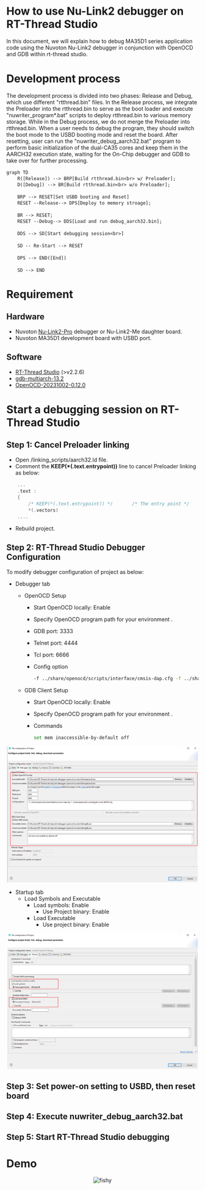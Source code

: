 # **How to use Nu-Link2 debugger on RT-Thread Studio**

In this document, we will explain how to debug MA35D1 series application code using the Nuvoton Nu-Link2 debugger in conjunction with OpenOCD and GDB within rt-thread studio.

# **Development process**

The development process is divided into two phases: Release and Debug, which use different "rtthread.bin" files. In the Release process, we integrate the Preloader into the rtthread.bin to serve as the boot loader and execute "nuwriter_program*.bat" scripts to deploy rtthread.bin to various memory storage. While in the Debug process, we do not merge the Preloader into rtthread.bin. When a user needs to debug the program, they should switch the boot mode to the USBD booting mode and reset the board. After resetting, user can run the "nuwriter_debug_aarch32.bat" program to perform basic initialization of the dual-CA35 cores and keep them in the AARCH32 execution state, waiting for the On-Chip debugger and GDB to take over for further processing.

```mermaid
graph TD
    R([Release]) --> BRP[Build rtthread.bin<br> w/ Preloader];
    D([Debug]) --> BR[Build rtthread.bin<br> w/o Preloader];

    BRP --> RESET[Set USBD booting and Reset]
    RESET --Release--> DPS[Deploy to memory stroage];

    BR --> RESET;
    RESET --Debug--> DDS[Load and run debug_aarch32.bin];

    DDS --> SD[Start debugging session<br>]

    SD -- Re-Start --> RESET

    DPS --> END([End])

    SD --> END
```

# **Requirement**

## Hardware

- Nuvoton [Nu-Link2-Pro](https://www.nuvoton.com/tool-and-software/debugger-and-programmer/1-to-1-debugger-and-programmer/nu-link2-pro/) debugger or Nu-Link2-Me daughter board.
- Nuvoton MA35D1 development board with USBD port.

## Software

- [RT-Thread Studio](https://www.rt-thread.org/studio.html) (>v2.2.6)
- [gdb-multiarch-13.2](https://static.grumpycoder.net/pixel/gdb-multiarch-windows/gdb-multiarch-13.2.zip)
- [OpenOCD-20231002-0.12.0](https://sysprogs.com/getfile/2124/openocd-20231002.7z)

# **Start a debugging session on RT-Thread Studio**

## Step 1: Cancel Preloader linking

- Open <project>/linking_scripts/aarch32.ld file.
- Comment the **KEEP(*(.text.entrypoint))** line to cancel Preloader linking as below:

```c
    ...
    .text :
    {
        /* KEEP(*(.text.entrypoint)) */       /* The entry point */
        *(.vectors)
    ....
```

- Rebuild project.

## Step 2:  RT-Thread Studio Debugger Configuration

To modify debugger configuration of project as below:

- Debugger tab
  - OpenOCD Setup
    - Start OpenOCD locally: Enable
    - Specify OpenOCD program path for your environment .
    - GDB port: 3333
    - Telnet port: 4444
    - Tcl port: 6666
    - Config option

        ```bash
        -f ../share/openocd/scripts/interface/cmsis-dap.cfg -f ../share/openocd/scripts/target/numicroMA35.cfg
        ```

  - GDB Client Setup
    - Start OpenOCD locally: Enable
    - Specify OpenOCD program path for your environment .
    - Commands

        ```bash
        set mem inaccessible-by-default off
        ```

<p align="center">
<img src="./figures/rtt_debugger.png" alt="fishy" class="bg-primary" width="500px">
</p>

- Startup tab
  - Load Symbols and Executable
    - Load symbols: Enable
      - Use Project binary: Enable
    - Load Executable
      - Use project binary: Enable

<p align="center">
<img src="./figures/rtt_debugger_start.png" alt="fishy" class="bg-primary" width="500px">
</p>

## Step 3: Set power-on setting to USBD, then reset board

## Step 4: Execute nuwriter_debug_aarch32.bat

## Step 5: Start RT-Thread Studio debugging

# **Demo**

<p align="center">
<img src="./figures/rtt_ma35_debugging.gif" alt="fishy" class="bg-primary">
</p>
